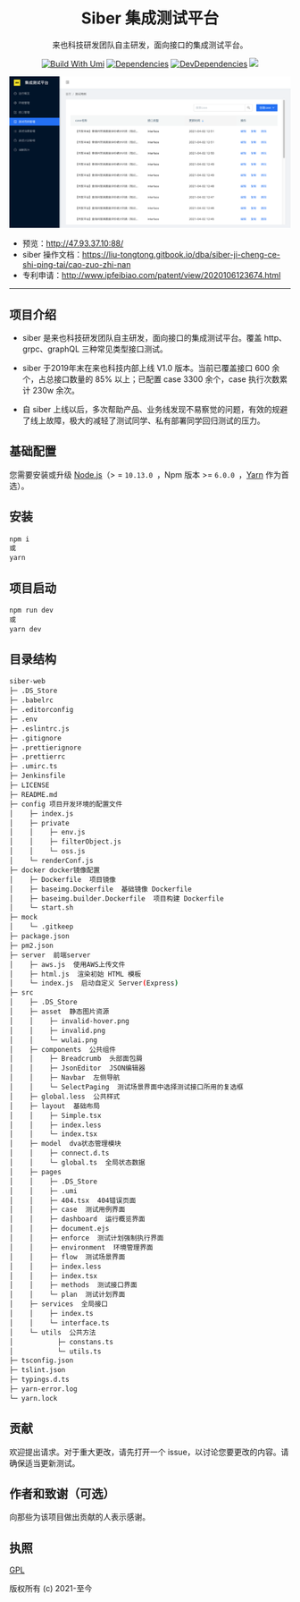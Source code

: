 <h1 align="center">Siber 集成测试平台</h1>

<div align="center">

来也科技研发团队自主研发，面向接口的集成测试平台。

[![Build With Umi](https://img.shields.io/badge/build%20with-umi-028fe4.svg?style=flat-square)](http://umijs.org/)  [![Dependencies](https://img.shields.io/david/ant-design/ant-design-pro.svg)](https://david-dm.org/ant-design/ant-design-pro) [![DevDependencies](https://img.shields.io/david/dev/ant-design/ant-design-pro.svg)](https://david-dm.org/ant-design/ant-design-pro?type=dev) ![](https://badgen.net/badge/icon/Ant%20Design?icon=https://gw.alipayobjects.com/zos/antfincdn/Pp4WPgVDB3/KDpgvguMpGfqaHPjicRK.svg&label)

![](https://raw.githubusercontent.com/Laiye-Tech/siber-web/main/src/asset/siberWeb.png)

</div>

- 预览：http://47.93.37.10:88/
- siber 操作文档：https://liu-tongtong.gitbook.io/dba/siber-ji-cheng-ce-shi-ping-tai/cao-zuo-zhi-nan
- 专利申请：http://www.ipfeibiao.com/patent/view/2020106123674.html

* * *


## 项目介绍

* siber 是来也科技研发团队自主研发，面向接口的集成测试平台。覆盖 http、grpc、graphQL 三种常见类型接口测试。

* siber 于2019年末在来也科技内部上线 V1.0 版本。当前已覆盖接口 600 余个，占总接口数量的 85% 以上；已配置 case 3300 余个，case 执行次数累计 230w 余次。

* 自 siber 上线以后，多次帮助产品、业务线发现不易察觉的问题，有效的规避了线上故障，极大的减轻了测试同学、私有部署同学回归测试的压力。

## 基础配置

您需要安装或升级 [Node.js](https://nodejs.org/en/)（> = `10.13.0 `，Npm 版本 >= `6.0.0 `，[Yarn](https://www.jeffjade.com/2017/12/30/135-npm-vs-yarn-detial-memo/) 作为首选）。

## 安装

```bash
npm i 
或
yarn
```

## 项目启动

```bash
npm run dev
或
yarn dev
```

## 目录结构

```bash
siber-web
├─ .DS_Store
├─ .babelrc
├─ .editorconfig
├─ .env
├─ .eslintrc.js
├─ .gitignore
├─ .prettierignore
├─ .prettierrc
├─ .umirc.ts
├─ Jenkinsfile
├─ LICENSE
├─ README.md
├─ config 项目开发环境的配置文件
│    ├─ index.js
│    ├─ private
│    │    ├─ env.js
│    │    ├─ filterObject.js
│    │    └─ oss.js
│    └─ renderConf.js
├─ docker docker镜像配置
│    ├─ Dockerfile  项目镜像
│    ├─ baseimg.Dockerfile  基础镜像 Dockerfile
│    ├─ baseimg.builder.Dockerfile  项目构建 Dockerfile
│    └─ start.sh
├─ mock
│    └─ .gitkeep
├─ package.json
├─ pm2.json
├─ server  前端server
│    ├─ aws.js  使用AWS上传文件
│    ├─ html.js  渲染初始 HTML 模板
│    └─ index.js  启动自定义 Server(Express)
├─ src
│    ├─ .DS_Store
│    ├─ asset  静态图片资源
│    │    ├─ invalid-hover.png
│    │    ├─ invalid.png
│    │    └─ wulai.png
│    ├─ components  公共组件
│    │    ├─ Breadcrumb  头部面包屑
│    │    ├─ JsonEditor  JSON编辑器
│    │    ├─ Navbar  左侧导航
│    │    └─ SelectPaging  测试场景界面中选择测试接口所用的复选框
│    ├─ global.less  公共样式
│    ├─ layout  基础布局
│    │    ├─ Simple.tsx
│    │    ├─ index.less
│    │    └─ index.tsx
│    ├─ model  dva状态管理模块
│    │    ├─ connect.d.ts  
│    │    └─ global.ts  全局状态数据
│    ├─ pages
│    │    ├─ .DS_Store
│    │    ├─ .umi
│    │    ├─ 404.tsx  404错误页面
│    │    ├─ case  测试用例界面
│    │    ├─ dashboard  运行概览界面
│    │    ├─ document.ejs  
│    │    ├─ enforce  测试计划强制执行界面
│    │    ├─ environment  环境管理界面
│    │    ├─ flow  测试场景界面
│    │    ├─ index.less
│    │    ├─ index.tsx
│    │    ├─ methods  测试接口界面
│    │    └─ plan  测试计划界面
│    ├─ services  全局接口
│    │    ├─ index.ts
│    │    └─ interface.ts
│    └─ utils  公共方法
│           ├─ constans.ts
│           └─ utils.ts
├─ tsconfig.json
├─ tslint.json
├─ typings.d.ts
├─ yarn-error.log
└─ yarn.lock
```

## 贡献

欢迎提出请求。对于重大更改，请先打开一个 issue，以讨论您要更改的内容。请确保适当更新测试。

## 作者和致谢（可选）

向那些为该项目做出贡献的人表示感谢。

## 执照

[GPL](https://opensource.org/licenses/gpl-license)

版权所有 (c) 2021-至今

